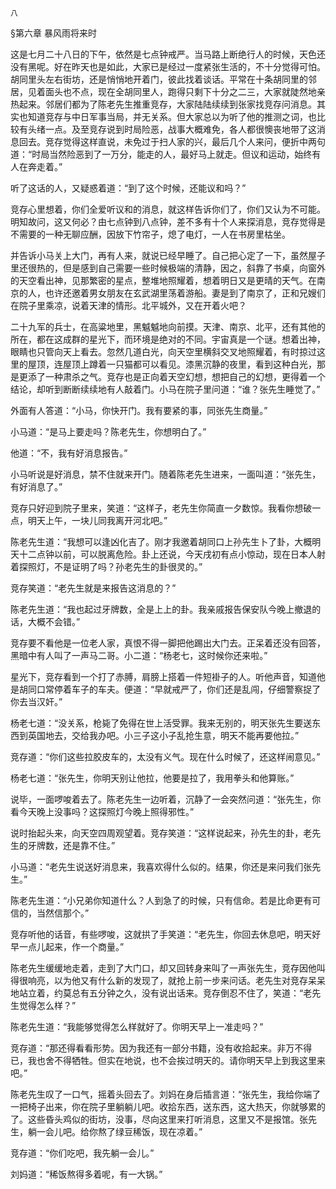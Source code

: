     八 

   §第六章 暴风雨将来时

   这是七月二十八日的下午，依然是七点钟戒严。当马路上断绝行人的时候，天色还没有黑呢。好在昨天也是如此，大家已是经过一度紧张生活的，不十分觉得可怕。胡同里头左右街坊，还是悄悄地开着门，彼此找着谈话。平常在十条胡同里的邻居，见着面头也不点，现在全胡同里人，跑得只剩下十分之二三，大家就陡然地亲热起来。邻居们都为了陈老先生推重竞存，大家陆陆续续到张家找竞存问消息。其实也知道竞存与中日军事当局，并无关系。但大家总以为听了他的推测之词，也比较有头绪一点。及至竞存说到时局险恶，战事大概难免，各人都很懊丧地带了这消息回去。竞存觉得这样直说，未免过于扫人家的兴，最后几个人来问，便折中两句道：“时局当然险恶到了一万分，能走的人，最好马上就走。但议和运动，始终有人在奔走着。”

   听了这话的人，又疑惑着道：“到了这个时候，还能议和吗？”

   竞存心里想着，你们全爱听议和的消息，就这样告诉你们了，你们又认为不可能。明知故问，这又何必？由七点钟到八点钟，差不多有十个人来探消息，竞存觉得是不需要的一种无聊应酬，因放下竹帘子，熄了电灯，一人在书房里枯坐。

   并告诉小马关上大门，再有人来，就说已经早睡了。自己把心定了一下，虽然屋子里还很热的，但是感到自己需要一些时候极端的清静，因之，斜靠了书桌，向窗外的天空看出神，见那繁密的星点，整堆地照耀着，想着明日又是更晴的天气。在南京的人，也许还邀着男女朋友在玄武湖里荡着游船。妻是到了南京了，正和兄嫂们在院子里乘凉，说着天津的情形。北平城外，又在开着火吧？

   二十九军的兵士，在高粱地里，黑魆魆地向前摸。天津、南京、北平，还有其他的所在，都在这成群的星光下，而环境是绝对的不同。宇宙真是一个谜。想着出神，眼睛也只管向天上看去。忽然几道白光，向天空里横斜交叉地照耀着，有时掠过这里的屋顶，连屋顶上蹲着一只猫都可以看见。漆黑沉静的夜里，看到这种白光，那是更添了一种肃杀之气。竞存也是正向着天空幻想，想把自己的幻想，更得着一个结论，却听到断断续续地有人敲着门。小马在院子里问道：“谁？张先生睡觉了。”

   外面有人答道：“小马，你快开门。我有要紧的事，同张先生商量。”

   小马道：“是马上要走吗？陈老先生，你想明白了。”

   他道：“不，我有好消息报告。”

   小马听说是好消息，禁不住就来开门。随着陈老先生进来，一面叫道：“张先生，有好消息了。”

   竞存只好迎到院子里来，笑道：“这样子，老先生你简直一夕数惊。我看你想破一点，明天上午，一块儿同我离开河北吧。”

   陈老先生道：“我想可以逢凶化吉了。刚才我邀着胡同口上孙先生卜了卦，大概明天十二点钟以前，可以脱离危险。卦上还说，今天戌初有点小惊动，现在日本人射着探照灯，不是证明了吗？孙老先生的卦很灵的。”

   竞存笑道：“老先生就是来报告这消息的？”

   陈老先生道：“我也起过牙牌数，全是上上的卦。我亲戚报告保安队今晚上撤退的话，大概不会错。”

   竞存要不看他是一位老人家，真恨不得一脚把他踢出大门去。正呆着还没有回答，黑暗中有人叫了一声马二哥。小二道：“杨老七，这时候你还来啦。”

   星光下，竞存看到一个打了赤膊，肩膀上搭着一件短褂子的人。听他声音，知道他是胡同口常停着车子的车夫。便道：“早就戒严了，你们还是乱闯，仔细警察捉了你去当汉奸。”

   杨老七道：“没关系，枪毙了免得在世上活受罪。我来无别的，明天张先生要送东西到英国地去，交给我办吧。小三子这小子乱抢生意，明天不能再要他拉。”

   竞存道：“你们这些拉胶皮车的，太没有义气。现在什么时候了，还这样闹意见。”

   杨老七道：“张先生，你明天别让他拉，他要是拉了，我用拳头和他算账。”

   说毕，一面啰唆着去了。陈老先生一边听着，沉静了一会突然问道：“张先生，你看今天晚上没事吗？这探照灯今晚上照得邪性。”

   说时抬起头来，向天空四周观望着。竞存笑道：“这样说起来，孙先生的卦，老先生的牙牌数，还是靠不住。”

   小马道：“老先生说送好消息来，我喜欢得什么似的。结果，你还是来问我们张先生。”

   陈老先生道：“小兄弟你知道什么？人到急了的时候，只有信命。若是比命更有可信的，当然信那个。”

   竞存听他的话音，有些啰唆，这就拱了手笑道：“老先生，你回去休息吧，明天好早一点儿起来，作一个商量。”

   陈老先生缓缓地走着，走到了大门口，却又回转身来叫了一声张先生，竞存因他叫得很响亮，以为他又有什么新的发现了，就抢上前一步来问话。老先生对竞存呆呆地站立着，约莫总有五分钟之久，没有说出话来。竞存倒忍不住了，笑道：“老先生觉得怎么样？”

   陈老先生道：“我能够觉得怎么样就好了。你明天早上一准走吗？”

   竞存道：“那还得看看形势。因为我还有一部分书籍，没有收拾起来。非万不得已，我也舍不得牺牲。但实在地说，也不会挨过明天的。请你明天早上到我这里来吧。”

   陈老先生叹了一口气，摇着头回去了。刘妈在身后插言道：“张先生，我给你端了一把椅子出来，你在院子里躺躺儿吧。收拾东西，送东西，这大热天，你就够累的了。这些昏头鸡似的街坊，没事，尽向这里来打听消息，这里又不是报馆。张先生，躺一会儿吧。给你熬了绿豆稀饭，现在凉着。”

   竞存道：“你们吃吧，我先躺一会儿。”

   刘妈道：“稀饭熬得多着呢，有一大锅。”

